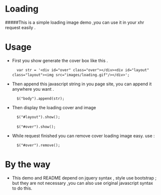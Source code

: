 # Loading

#####This is a simple loading image demo ,you can use it in your xhr request easily .

# Usage

* First you show generate the cover box like this .

        var str = '<div id="over" class="over"></div><div id="layout" class="layout"><img src="images/loading.gif"/></div>';

* Then append this javascript string in you page site, you can append it anywhere you want .

        $("body").append(str);

* Then display the loading cover and image

        $("#layout").show();

        $("#over").show();

* While request finished you can remove cover loading image easy. use :

        $("#over").remove();

# By the way

  * This demo and README depend on jquery syntax , style use bootstrap ; but they are not necessary ,you
  can also use original javascript syntax to do this.